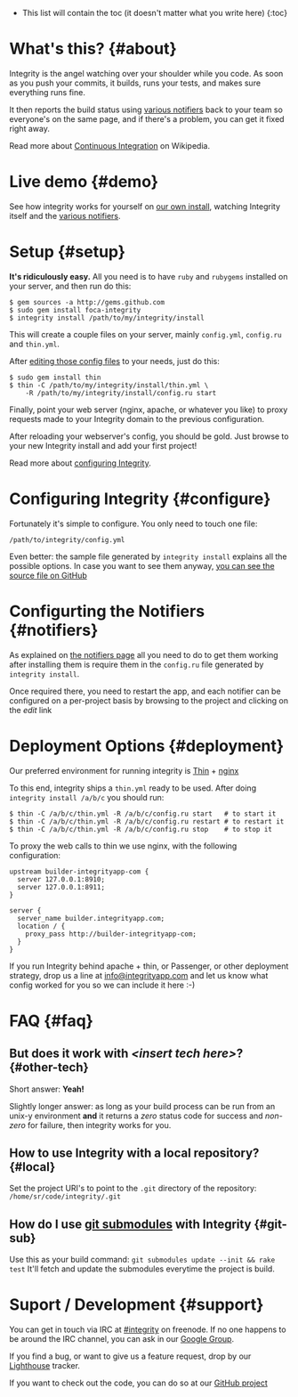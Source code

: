 * This list will contain the toc (it doesn't matter what you write here)
{:toc}

What's this? {#about}
============

Integrity is the angel watching over your shoulder while you code. As soon
as you push your commits, it builds, runs your tests, and makes sure
everything runs fine.

It then reports the build status using [various notifiers][notifiers]
back to your team so everyone's on the same page, and if there's a problem,
you can get it fixed right away.

Read more about [Continuous Integration][ci] on Wikipedia.

Live demo {#demo}
=========

See how integrity works for yourself on [our own install][demo], watching
Integrity itself and the [various notifiers][notifiers].

Setup {#setup}
=====

__It's ridiculously easy.__ All you need is to have `ruby` and `rubygems`
installed on your server, and then run do this:

    $ gem sources -a http://gems.github.com
    $ sudo gem install foca-integrity
    $ integrity install /path/to/my/integrity/install

This will create a couple files on your server, mainly `config.yml`,
`config.ru` and `thin.yml`.

After [editing those config files][configure] to your needs, just do this:

    $ sudo gem install thin
    $ thin -C /path/to/my/integrity/install/thin.yml \
        -R /path/to/my/integrity/install/config.ru start

Finally, point your web server (nginx, apache, or whatever you like) to proxy
requests made to your Integrity domain to the previous configuration.

After reloading your webserver's config, you should be gold. Just browse to
your new Integrity install and add your first project!

Read more about [configuring Integrity][configure].

Configuring Integrity {#configure}
=====================

Fortunately it's simple to configure. You only need to touch one file:

    /path/to/integrity/config.yml

Even better: the sample file generated by `integrity install` explains all the
possible options. In case you want to see them anyway,
[you can see the source file on GitHub][configsrc]


Configurting the Notifiers {#notifiers}
==========================

As explained on [the notifiers page][notifiers] all you need to do to get them
working after installing them is require them in the `config.ru` file generated
by `integrity install`.

Once required there, you need to restart the app, and each notifier can be
configured on a per-project basis by browsing to the project and clicking on
the *edit* link

Deployment Options {#deployment}
==================

Our preferred environment for running integrity is [Thin][] + [nginx][]

To this end, integrity ships a `thin.yml` ready to be used. After doing
`integrity install /a/b/c` you should run:

    $ thin -C /a/b/c/thin.yml -R /a/b/c/config.ru start   # to start it
    $ thin -C /a/b/c/thin.yml -R /a/b/c/config.ru restart # to restart it
    $ thin -C /a/b/c/thin.yml -R /a/b/c/config.ru stop    # to stop it

To proxy the web calls to thin we use nginx, with the following configuration:

    upstream builder-integrityapp-com {
      server 127.0.0.1:8910;
      server 127.0.0.1:8911;
    }

    server {
      server_name builder.integrityapp.com;
      location / {
        proxy_pass http://builder-integrityapp-com;
      }
    }

If you run Integrity behind apache + thin, or Passenger, or other deployment
strategy, drop us a line at <info@integrityapp.com> and let us know what
config worked for you so we can include it here :-)

FAQ {#faq}
===

But does it work with *&lt;insert tech here&gt;*? {#other-tech}
-------------------------------------------------

Short answer: __Yeah!__

Slightly longer answer: as long as your build process can be run from an unix-y
environment __and__ it returns a *zero* status code for
success and _non-zero_ for failure, then integrity works for you.

How to use Integrity with a local repository? {#local}
---------------------------------------------

Set the project URI's to point to the `.git` directory of the
repository: `/home/sr/code/integrity/.git`

[git-sub]: http://www.kernel.org/pub/software/scm/git/docs/git-submodule.html

How do I use [git submodules][git-sub] with Integrity {#git-sub}
-----------------------------------------------------

Use this as your build command: `git submodules update --init && rake test`
It'll fetch and update the submodules everytime the project is build.

Suport / Development {#support}
====================

[#integrity]: irc://irc.freenode.net:6667/integrity
You can get in touch via IRC at [#integrity][] on freenode. If no one happens
to be around the IRC channel, you can ask in our [Google Group][ml].

If you find a bug, or want to give us a feature request, drop by our
[Lighthouse][] tracker.

If you want to check out the code, you can do so at our [GitHub project][src]

[ci]: http://en.wikipedia.org/wiki/Continuous_Integration
[notifiers]: /#notifiers
[src]: http://github.com/foca/integrity
[ml]: http://groups.google.com/group/integrityapp
[lighthouse]: http://integrity.lighthouseapp.com
[nginx]: http://nginx.net
[Thin]: http://code.macournoyer.com/thin
[demo]: http://builder.integrityapp.com
[configure]: /#configure
[configsrc]: http://github.com/foca/integrity/blob/3d1ba4b8cde7241dacd641eb40e9f26c49fbea35/config/config.sample.yml
